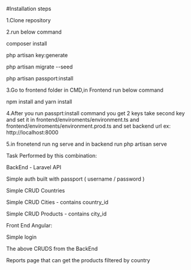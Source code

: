 #Installation steps

1.Clone repository

2.run below command

composer install

php artisan key:generate

php artisan migrate --seed

php artisan passport:install

3.Go to frontend folder in CMD,in Frontend run below command

npm install and yarn install

4.After you run passprt:install command you get 2 keys
take second key and set it in frontend/enviroments/environment.ts and frontend/enviroments/environment.prod.ts and set backend url ex: http://localhost:8000

5.in fronetend run ng serve and in backend run php artisan serve

Task Performed by this combination:

BackEnd - Laravel API

Simple auth built with passport ( username / password )

Simple CRUD Countries

Simple CRUD Cities - contains country_id

Simple CRUD Products - contains city_id

 

Front End Angular:

Simple login

The above CRUDS from the BackEnd

Reports page that can get the products filtered by country
